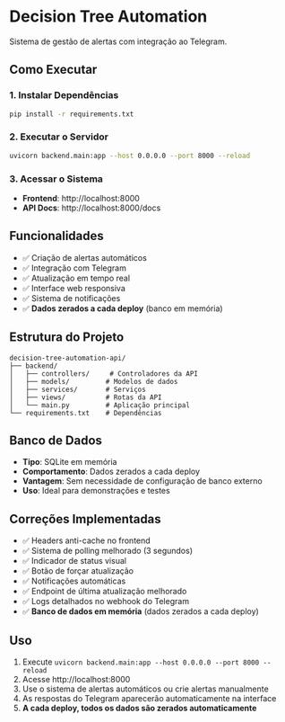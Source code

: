 # Decision Tree Automation

Sistema de gestão de alertas com integração ao Telegram.

## Como Executar

### 1. Instalar Dependências
```bash
pip install -r requirements.txt
```

### 2. Executar o Servidor
```bash
uvicorn backend.main:app --host 0.0.0.0 --port 8000 --reload
```

### 3. Acessar o Sistema
- **Frontend**: http://localhost:8000
- **API Docs**: http://localhost:8000/docs

## Funcionalidades

- ✅ Criação de alertas automáticos
- ✅ Integração com Telegram
- ✅ Atualização em tempo real
- ✅ Interface web responsiva
- ✅ Sistema de notificações
- ✅ **Dados zerados a cada deploy** (banco em memória)

## Estrutura do Projeto

```
decision-tree-automation-api/
├── backend/
│   ├── controllers/     # Controladores da API
│   ├── models/         # Modelos de dados
│   ├── services/       # Serviços
│   ├── views/          # Rotas da API
│   └── main.py         # Aplicação principal
└── requirements.txt    # Dependências
```

## Banco de Dados

- **Tipo**: SQLite em memória
- **Comportamento**: Dados zerados a cada deploy
- **Vantagem**: Sem necessidade de configuração de banco externo
- **Uso**: Ideal para demonstrações e testes

## Correções Implementadas

- ✅ Headers anti-cache no frontend
- ✅ Sistema de polling melhorado (3 segundos)
- ✅ Indicador de status visual
- ✅ Botão de forçar atualização
- ✅ Notificações automáticas
- ✅ Endpoint de última atualização melhorado
- ✅ Logs detalhados no webhook do Telegram
- ✅ **Banco de dados em memória** (dados zerados a cada deploy)

## Uso

1. Execute `uvicorn backend.main:app --host 0.0.0.0 --port 8000 --reload`
2. Acesse http://localhost:8000
3. Use o sistema de alertas automáticos ou crie alertas manualmente
4. As respostas do Telegram aparecerão automaticamente na interface
5. **A cada deploy, todos os dados são zerados automaticamente** 